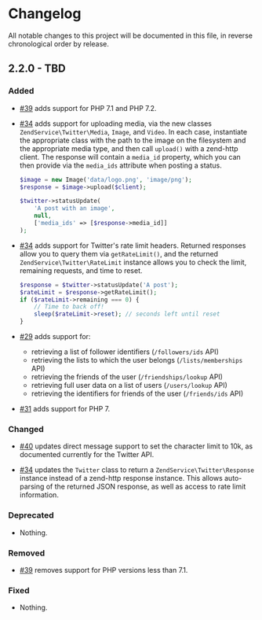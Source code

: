 # Changelog

All notable changes to this project will be documented in this file, in reverse chronological order by release.

## 2.2.0 - TBD

### Added

- [#39](https://github.com/zendframework/ZendService_Twitter/pull/39) adds
  support for PHP 7.1 and PHP 7.2.

- [#34](https://github.com/zendframework/ZendService_Twitter/pull/34) adds
  support for uploading media, via the new classes `ZendService\Twitter\Media`,
  `Image`, and `Video`. In each case, instantiate the appropriate class with the
  path to the image on the filesystem and the appropriate media type, and then
  call `upload()` with a zend-http client. The response will contain a
  `media_id` property, which you can then provide via the `media_ids` attribute
  when posting a status.

  ```php
  $image = new Image('data/logo.png', 'image/png');
  $response = $image->upload($client);
  
  $twitter->statusUpdate(
      'A post with an image',
      null,
      ['media_ids' => [$response->media_id]]
  );
  ```

- [#34](https://github.com/zendframework/ZendService_Twitter/pull/34) adds
  support for Twitter's rate limit headers. Returned responses allow you to
  query them via `getRateLimit()`, and the returned
  `ZendService\Twitter\RateLimit` instance allows you to check the limit,
  remaining requests, and time to reset.

  ```php
  $response = $twitter->statusUpdate('A post');
  $rateLimit = $response->getRateLimit();
  if ($rateLimit->remaining === 0) {
      // Time to back off!
      sleep($rateLimit->reset); // seconds left until reset
  }
  ```

- [#29](https://github.com/zendframework/ZendService_Twitter/pull/29) adds
  support for:
  - retrieving a list of follower identifiers (`/followers/ids` API)
  - retrieving the lists to which the user belongs (`/lists/memberships` API)
  - retrieving the friends of the user (`/friendships/lookup` API)
  - retrieving full user data on a list of users (`/users/lookup` API)
  - retrieving the identifiers for friends of the user (`/friends/ids` API)

- [#31](https://github.com/zendframework/ZendService_Twitter/pull/31) adds
  support for PHP 7.

### Changed

- [#40](https://github.com/zendframework/ZendService_Twitter/pull/40) updates
  direct message support to set the character limit to 10k, as documented
  currently for the Twitter API.

- [#34](https://github.com/zendframework/ZendService_Twitter/pull/34) updates
  the `Twitter` class to return a `ZendService\Twitter\Response` instance
  instead of a zend-http response instance. This allows auto-parsing of the
  returned JSON response, as well as access to rate limit information.

### Deprecated

- Nothing.

### Removed

- [#39](https://github.com/zendframework/ZendService_Twitter/pull/39) removes
  support for PHP versions less than 7.1.

### Fixed

- Nothing.
